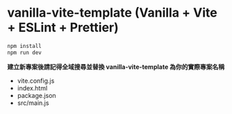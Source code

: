 # vanilla-vite-template (Vanilla + Vite + ESLint + Prettier)

```bash
npm install
npm run dev
```

**建立新專案後請記得全域搜尋並替換 vanilla-vite-template 為你的實際專案名稱**
- vite.config.js
- index.html
- package.json
- src/main.js